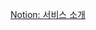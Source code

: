 [Notion: 서비스 소개](https://expensive-treatment-cae.notion.site/README-f6fa4bf0cb8e4ec29a0109401db87619)
